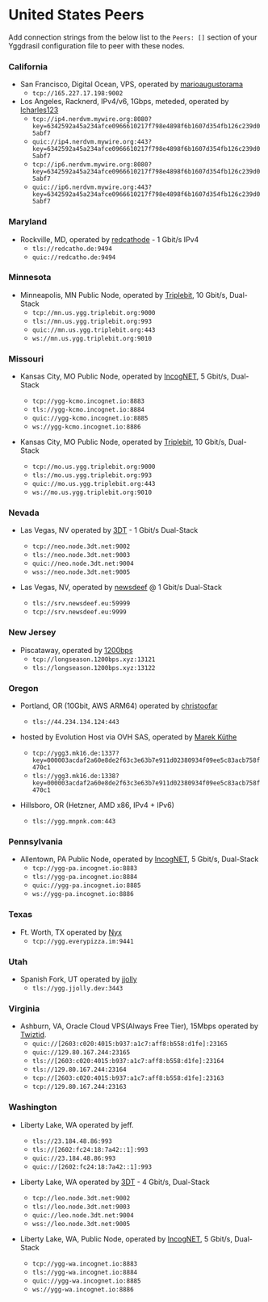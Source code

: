 # United States Peers

Add connection strings from the below list to the `Peers: []` section of your
Yggdrasil configuration file to peer with these nodes.

### California

* San Francisco, Digital Ocean, VPS, operated by [marioaugustorama](https://github.com/marioaugustorama)
  * `tcp://165.227.17.198:9002`
* Los Angeles, Racknerd, IPv4/v6, 1Gbps, meteded, operated by [lcharles123](https://github.com/lcharles123)
  * `tcp://ip4.nerdvm.mywire.org:8080?key=6342592a45a234afce0966610217f798e4898f6b1607d354fb126c239d05abf7`
  * `quic://ip4.nerdvm.mywire.org:443?key=6342592a45a234afce0966610217f798e4898f6b1607d354fb126c239d05abf7`
  * `tcp://ip6.nerdvm.mywire.org:8080?key=6342592a45a234afce0966610217f798e4898f6b1607d354fb126c239d05abf7`
  * `quic://ip6.nerdvm.mywire.org:443?key=6342592a45a234afce0966610217f798e4898f6b1607d354fb126c239d05abf7`

### Maryland

* Rockville, MD, operated by [redcathode](https://redcatho.de) - 1 Gbit/s IPv4
  * `tls://redcatho.de:9494`
  * `quic://redcatho.de:9494`

### Minnesota

* Minneapolis, MN Public Node, operated by [Triplebit](https://www.triplebit.org/), 10 Gbit/s, Dual-Stack
  * `tcp://mn.us.ygg.triplebit.org:9000`
  * `tls://mn.us.ygg.triplebit.org:993`
  * `quic://mn.us.ygg.triplebit.org:443`
  * `ws://mn.us.ygg.triplebit.org:9010`

### Missouri

* Kansas City, MO Public Node, operated by [IncogNET](https://incognet.io/), 5 Gbit/s, Dual-Stack
  * `tcp://ygg-kcmo.incognet.io:8883`
  * `tls://ygg-kcmo.incognet.io:8884`
  * `quic://ygg-kcmo.incognet.io:8885`
  * `ws://ygg-kcmo.incognet.io:8886`

* Kansas City, MO Public Node, operated by [Triplebit](https://www.triplebit.org/), 10 Gbit/s, Dual-Stack
  * `tcp://mo.us.ygg.triplebit.org:9000`
  * `tls://mo.us.ygg.triplebit.org:993`
  * `quic://mo.us.ygg.triplebit.org:443`
  * `ws://mo.us.ygg.triplebit.org:9010`

### Nevada

* Las Vegas, NV operated by [3DT](https://3dt.net) - 1 Gbit/s Dual-Stack
  * `tcp://neo.node.3dt.net:9002`
  * `tls://neo.node.3dt.net:9003`
  * `quic://neo.node.3dt.net:9004`
  * `wss://neo.node.3dt.net:9005`

* Las Vegas, NV, operated by [newsdeef](https://newsdeef.eu) @ 1 Gbit/s Dual-Stack
  * `tls://srv.newsdeef.eu:59999`
  * `tcp://srv.newsdeef.eu:9999`

### New Jersey

* Piscataway, operated by [1200bps](https://longseason.1200bps.xyz)
  * `tcp://longseason.1200bps.xyz:13121`
  * `tls://longseason.1200bps.xyz:13122`

### Oregon

* Portland, OR (10Gbit, AWS ARM64) operated by [christoofar](https://github.com/christoofar)
  * `tls://44.234.134.124:443`

* hosted by Evolution Host via OVH SAS, operated by [Marek Küthe](https://mk16.de/)
  * `tcp://ygg3.mk16.de:1337?key=000003acdaf2a60e8de2f63c3e63b7e911d02380934f09ee5c83acb758f470c1`
  * `tls://ygg3.mk16.de:1338?key=000003acdaf2a60e8de2f63c3e63b7e911d02380934f09ee5c83acb758f470c1`

* Hillsboro, OR (Hetzner, AMD x86, IPv4 + IPv6)
  * `tls://ygg.mnpnk.com:443`

### Pennsylvania

* Allentown, PA Public Node, operated by [IncogNET](https://incognet.io/), 5 Gbit/s, Dual-Stack
  * `tcp://ygg-pa.incognet.io:8883`
  * `tls://ygg-pa.incognet.io:8884`
  * `quic://ygg-pa.incognet.io:8885`
  * `ws://ygg-pa.incognet.io:8886`

### Texas

* Ft. Worth, TX operated by [Nyx](https://nyx.everypizza.im)
  * `tcp://ygg.everypizza.im:9441`

### Utah

* Spanish Fork, UT operated by [jjolly](https://github.com/jjolly)
  * `tls://ygg.jjolly.dev:3443`

### Virginia

* Ashburn, VA, Oracle Cloud VPS(Always Free Tier), 15Mbps operated by [Twiztid](https://github.com/tvviztid).
  * `quic://[2603:c020:4015:b937:a1c7:aff8:b558:d1fe]:23165`
  * `quic://129.80.167.244:23165`
  * `tls://[2603:c020:4015:b937:a1c7:aff8:b558:d1fe]:23164`
  * `tls://129.80.167.244:23164`
  * `tcp://[2603:c020:4015:b937:a1c7:aff8:b558:d1fe]:23163`
  * `tcp://129.80.167.244:23163`

### Washington

* Liberty Lake, WA operated by jeff.
  * `tls://23.184.48.86:993`
  * `tls://[2602:fc24:18:7a42::1]:993`
  * `quic://23.184.48.86:993`
  * `quic://[2602:fc24:18:7a42::1]:993`

* Liberty Lake, WA operated by [3DT](https://3dt.net) - 4 Gbit/s, Dual-Stack
  * `tcp://leo.node.3dt.net:9002`
  * `tls://leo.node.3dt.net:9003`
  * `quic://leo.node.3dt.net:9004`
  * `wss://leo.node.3dt.net:9005`

* Liberty Lake, WA, Public Node, operated by [IncogNET](https://incognet.io/), 5 Gbit/s, Dual-Stack
  * `tcp://ygg-wa.incognet.io:8883`
  * `tls://ygg-wa.incognet.io:8884`
  * `quic://ygg-wa.incognet.io:8885`
  * `ws://ygg-wa.incognet.io:8886`
